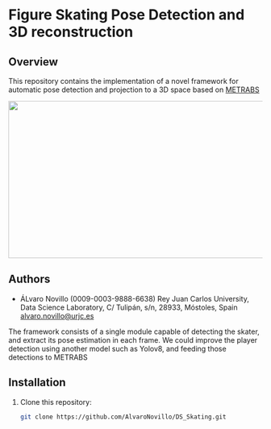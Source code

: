 # Figure Skating Pose Detection and 3D reconstruction

## Overview

This repository contains the implementation of a novel framework for automatic pose detection and projection to a 3D space based on  [METRABS](https://arxiv.org/abs/2007.07227)

<a href="url"><img src="https://github.com/user-attachments/assets/5d01ad28-99c5-4d7c-8651-e95ca4dddc2a" align="center" height="312" width="600" ></a>




## Authors

- ÁLvaro Novillo (0009-0003-9888-6638)
Rey Juan Carlos University, Data Science Laboratory, C/ Tulipán, s/n, 28933, Móstoles, Spain
alvaro.novillo@urjc.es


The framework consists of a single module capable of detecting the skater, and extract its pose estimation in each frame. We could improve the player detection using another model such as Yolov8, and feeding those detections to METRABS



## Installation

1. Clone this repository:
   ```sh
   git clone https://github.com/AlvaroNovillo/DS_Skating.git
